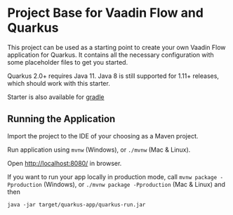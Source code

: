 # Project Base for Vaadin Flow and Quarkus

This project can be used as a starting point to create your own Vaadin Flow application for Quarkus. It contains all the necessary configuration with some placeholder files to get you started.

Quarkus 2.0+ requires Java 11. Java 8 is still supported for 1.11+ releases, which should work with this starter.

Starter is also available for [gradle](https://github.com/vaadin/base-starter-flow-quarkus/tree/gradle)

## Running the Application

Import the project to the IDE of your choosing as a Maven project. 

Run application using `mvnw` (Windows), or `./mvnw` (Mac & Linux).

Open [http://localhost:8080/](http://localhost:8080/) in browser.

If you want to run your app locally in production mode, call `mvnw package -Pproduction` (Windows), or `./mvnw package -Pproduction` (Mac & Linux)
and then
```
java -jar target/quarkus-app/quarkus-run.jar
```
